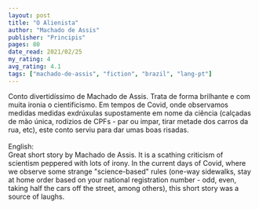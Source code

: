 ```yaml
---
layout: post
title: "O Alienista"
author: "Machado de Assis"
publisher: "Principis"
pages: 80
date_read: 2021/02/25
my_rating: 4
avg_rating: 4.1
tags: ["machado-de-assis", "fiction", "brazil", "lang-pt"]
---
```


Conto divertidíssimo de Machado de Assis. Trata de forma brilhante e com muita ironia o cientificismo. Em tempos de Covid, onde observamos medidas medidas exdrúxulas supostamente em nome da ciência (calçadas de mão única, rodízios de CPFs - par ou impar, tirar metade dos carros da rua, etc), este conto serviu para dar umas boas risadas.<br/><br/>English:<br/>Great short story by Machado de Assis. It is a scathing criticism of scientism peppered with lots of irony. In the current days of Covid, where we observe some strange "science-based" rules (one-way sidewalks, stay at home order based on your national registration number - odd, even, taking half the cars off the street, among others), this short story was a source of laughs.

